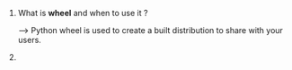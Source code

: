 1. What is **wheel** and when to use it ?

   --> Python wheel is used to create a built distribution to share with your users.

2. 



